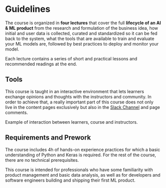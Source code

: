 # Guidelines

The course is organized in **four lectures** that cover the full **lifecycle of an AI & ML product** from the research and formulation of the business idea, how initial and user data is collected, curated and standardized so it can be fed back to the system, what the tools that are available to train and evaluate your ML models are, followed by best practices to deploy and monitor your model.

Each lecture contains a series of short and practical lessons and recommended readings at the end.

## Tools

This course is taught in an interactive environment that lets learners exchange opinions and thoughts with the instructors and community. In order to achieve that, a really important part of this course does not only live in the content pages exclusively but also in the [Slack Channel](https://productizeml.slack.com/join/shared_invite/zt-f5ygmpyq-sr5qQIpGURSC_SEigyDaww#/) and page comments.

Example of interaction between learners, course and instructors.

## Requirements and Prework

The course includes 4h of hands-on experience practices for which a basic understanding of Python and Keras is required. For the rest of the course, there are no technical prerequisites.

This course is intended for professionals who have some familiarity with product management and basic data analysis, as well as for developers and software engineers building and shipping their first ML product.

